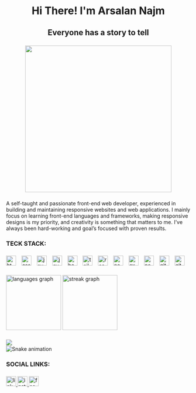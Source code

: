 <h1 align="center">Hi There! I'm Arsalan Najm</h1>

###

<h2 align="center">Everyone has a story to tell</h2>

###

<p align="left"></p>

###

<div align="center">
  <img height="400" src="https://user-images.githubusercontent.com/64060848/106156698-7ecd2500-619f-11eb-9701-7eafd0bc3acb.JPEG"  />
</div>

###

<p align="left">A self-taught and passionate front-end web developer, experienced in building and maintaining responsive websites and web applications. I mainly focus on learning front-end languages and frameworks, making responsive designs is my priority, and creativity is something that matters to me. I’ve always been hard-working and goal’s focused with proven results.</p>

###

<h3 align="left">TECK STACK:</h3>

###

<div align="left">
  <img src="https://img.shields.io/badge/HTML5-E34F26?logo=html5&logoColor=white&style=for-the-badge" height="27" alt="html5 logo"  />
  <img width="7" />
  <img src="https://img.shields.io/badge/CSS3-1572B6?logo=css3&logoColor=white&style=for-the-badge" height="27" alt="css3 logo"  />
  <img width="7" />
  <img src="https://img.shields.io/badge/JavaScript-F7DF1E?logo=javascript&logoColor=black&style=for-the-badge" height="27" alt="javascript logo"  />
  <img width="7" />
  <img src="https://img.shields.io/badge/jQuery-0769AD?logo=jquery&logoColor=white&style=for-the-badge" height="27" alt="jquery logo"  />
  <img width="7" />
  <img src="https://img.shields.io/badge/Bootstrap-7952B3?logo=bootstrap&logoColor=white&style=for-the-badge" height="27" alt="bootstrap logo"  />
  <img width="7" />
  <img src="https://img.shields.io/badge/Tailwind CSS-06B6D4?logo=tailwindcss&logoColor=black&style=for-the-badge" height="27" alt="tailwindcss logo"  />
  <img width="7" />
  <img src="https://img.shields.io/badge/React-61DAFB?logo=react&logoColor=black&style=for-the-badge" height="27" alt="react logo"  />
  <img width="7" />
  <img src="https://img.shields.io/badge/Node.js-339933?logo=nodedotjs&logoColor=white&style=for-the-badge" height="27" alt="nodejs logo"  />
  <img width="7" />
  <img src="https://img.shields.io/badge/Express-000000?logo=express&logoColor=white&style=for-the-badge" height="27" alt="express logo"  />
  <img width="7" />
  <img src="https://img.shields.io/badge/Next.js-000000?logo=nextdotjs&logoColor=white&style=for-the-badge" height="27" alt="nextjs logo"  />
  <img width="7" />
  <img src="https://img.shields.io/badge/Git-F05032?logo=git&logoColor=white&style=for-the-badge" height="27" alt="git logo"  />
  <img width="7" />
  <img src="https://img.shields.io/badge/GitHub-181717?logo=github&logoColor=white&style=for-the-badge" height="27" alt="github logo"  />
</div>

###

<div align="left">
  <img src="https://github-readme-stats.vercel.app/api/top-langs?username=Arsalan-Najm&locale=en&hide_title=false&layout=compact&card_width=320&langs_count=5&theme=react&hide_border=false&order=2" height="150" alt="languages graph"  />
  <img src="https://streak-stats.demolab.com?user=Arsalan-Najm&locale=en&mode=weekly&theme=react&hide_border=false&border_radius=5&order=3" height="150" alt="streak graph"  />
</div>

###

<img align="left" src="https://profile-counter.glitch.me/Arsalan-Najm/count.svg?"  />

###

<br clear="both">

<img src="https://raw.githubusercontent.com/Arsalan-Najm/Arsalan-Najm/output/snake.svg" alt="Snake animation" />

###

<h3 align="left">SOCIAL LINKS:</h3>

###

<div align="left">
  <a href="https://www.linkedin.com/in/arsalan-najm/" target="_blank">
    <img src="https://img.shields.io/static/v1?message=LinkedIn&logo=linkedin&label=&color=0077B5&logoColor=white&labelColor=&style=for-the-badge" height="27" alt="linkedin logo"  />
  </a>
  <a href="https://www.instagram.com/arsalan_najm" target="_blank">
    <img src="https://img.shields.io/static/v1?message=Instagram&logo=instagram&label=&color=E4405F&logoColor=white&labelColor=&style=for-the-badge" height="27" alt="instagram logo"  />
  </a>
  <a href="https://www.facebook.com/arsalan.najm.56" target="_blank">
    <img src="https://img.shields.io/static/v1?message=Facebook&logo=facebook&label=&color=1877F2&logoColor=white&labelColor=&style=for-the-badge" height="27" alt="facebook logo"  />
  </a>
</div>

###
